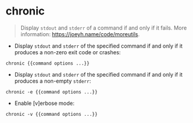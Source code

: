 # chronic

> Display `stdout` and `stderr` of a command if and only if it fails.
> More information: <https://joeyh.name/code/moreutils>.

- Display `stdout` and `stderr` of the specified command if and only if it produces a non-zero exit code or crashes:

`chronic {{command options ...}}`

- Display `stdout` and `stderr` of the specified command if and only if it produces a non-empty `stderr`:

`chronic -e {{command options ...}}`

- Enable [v]erbose mode:

`chronic -v {{command options ...}}`
